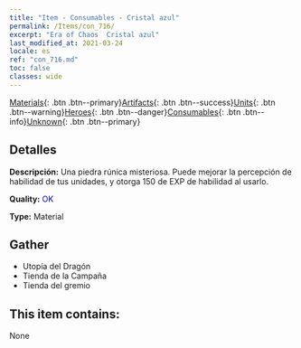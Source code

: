 ```yaml
---
title: "Item - Consumables - Cristal azul"
permalink: /Items/con_716/
excerpt: "Era of Chaos  Cristal azul"
last_modified_at: 2021-03-24
locale: es
ref: "con_716.md"
toc: false
classes: wide
---
```

 [Materials](/es/Items/){: .btn .btn--primary}[Artifacts](/es/Items/Artifacts/){: .btn .btn--success}[Units](/es/Items/Units/){: .btn .btn--warning}[Heroes](/es/Items/Heroes/){: .btn .btn--danger}[Consumables](/es/Items/Consumables/){: .btn .btn--info}[Unknown](/es/Items/Unknown/){: .btn .btn--primary}

## Detalles
 **Descripción:** Una piedra rúnica misteriosa. Puede mejorar la percepción de habilidad de tus unidades, y otorga 150 de EXP de habilidad al usarlo.

 **Quality:** <span style="color: #0000CD">OK</span>

 **Type:** Material

## Gather

*    Utopía del Dragón 
*    Tienda de la Campaña 
*    Tienda del gremio 

## This item contains:

  None

